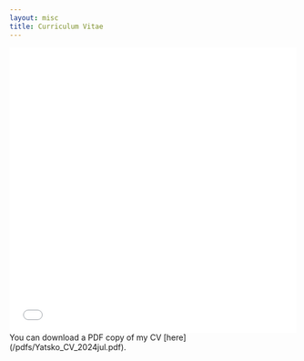 ```yaml
---
layout: misc
title: Curriculum Vitae
---
```


<iframe src="/pdfs/Yatsko_CV_2024jul.pdf" width="100%" height="500" frameborder="no" border="0" marginwidth="0" marginheight="0"></iframe>
You can download a PDF copy of my CV [here](/pdfs/Yatsko_CV_2024jul.pdf).
